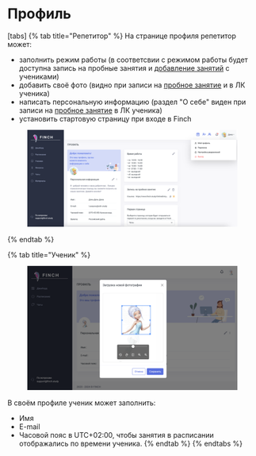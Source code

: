# Профиль

[tabs]
{% tab title="Репетитор" %}
На странице профиля репетитор может:

* заполнить режим работы (в соответсвии с режимом работы будет доступна запись на пробные занятия и [добавление занятий](../zanyatiya-i-videozvonki/dobavlenie-zanyatii.md) с учениками)
* добавить своё фото (видно при записи на [пробное занятие](ssylka-zapis-na-probnoe.md) и в ЛК ученика)
* написать персональную информацию (раздел "О себе" виден при записи на [пробное занятие](ssylka-zapis-na-probnoe.md) в ЛК ученика)
* установить стартовую страницу при входе в Finch

<figure><img src="../.gitbook/assets/image (83).png" alt=""><figcaption></figcaption></figure>


{% endtab %}

{% tab title="Ученик" %}
<figure><img src="../.gitbook/assets/image (52).png" alt=""><figcaption></figcaption></figure>

В своём профиле ученик может заполнить:

* Имя
* E-mail
* Часовой пояс в UTC+02:00, чтобы занятия в расписании отображались по времени ученика.
{% endtab %}
{% endtabs %}
